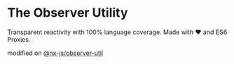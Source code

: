 # The Observer Utility

Transparent reactivity with 100% language coverage. Made with ❤️ and ES6 Proxies. 

modified on [@nx-js/observer-util](https://github.com/nx-js/observer-util)
